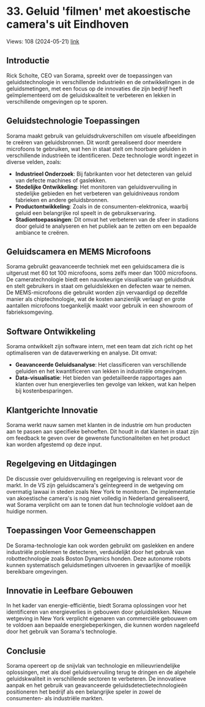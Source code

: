# 33. Geluid 'filmen' met akoestische camera's uit Eindhoven
Views: 108 (2024-05-21) [link](https://www.youtube.com/watch?v=JPE95AoGzuE)


 ## Introductie
Rick Scholte, CEO van Sorama, spreekt over de toepassingen van geluidstechnologie in verschillende industrieën en de ontwikkelingen in de geluidsmetingen, met een focus op de innovaties die zijn bedrijf heeft geïmplementeerd om de geluidskwaliteit te verbeteren en lekken in verschillende omgevingen op te sporen.

## Geluidstechnologie Toepassingen
Sorama maakt gebruik van geluidsdrukverschillen om visuele afbeeldingen te creëren van geluidsbronnen. Dit wordt gerealiseerd door meerdere microfoons te gebruiken, wat hen in staat stelt om hoorbare geluiden in verschillende industrieën te identificeren. Deze technologie wordt ingezet in diverse velden, zoals:

- **Industrieel Onderzoek**: Bij fabrikanten voor het detecteren van geluid van defecte machines of gaslekken.
- **Stedelijke Ontwikkeling**: Het monitoren van geluidsvervuiling in stedelijke gebieden en het verbeteren van geluidniveaus rondom fabrieken en andere geluidsbronnen.
- **Productontwikkeling**: Zoals in de consumenten-elektronica, waarbij geluid een belangrijke rol speelt in de gebruikservaring.
- **Stadiontoepassingen**: Dit omvat het verbeteren van de sfeer in stadions door geluid te analyseren en het publiek aan te zetten om een bepaalde ambiance te creëren.

## Geluidscamera en MEMS Microfoons
Sorama gebruikt geavanceerde techniek met een geluidscamera die is uitgerust met 60 tot 100 microfoons, soms zelfs meer dan 1000 microfoons. De cameratechnologie biedt een nauwkeurige visualisatie van geluidsdruk en stelt gebruikers in staat om geluidslekken en defecten waar te nemen. De MEMS-microfoons die gebruikt worden zijn vervaardigd op dezelfde manier als chiptechnologie, wat de kosten aanzienlijk verlaagt en grote aantallen microfoons toegankelijk maakt voor gebruik in een showroom of fabrieksomgeving.

## Software Ontwikkeling
Sorama ontwikkelt zijn software intern, met een team dat zich richt op het optimaliseren van de dataverwerking en analyse. Dit omvat:

- **Geavanceerde Geluidsanalyse**: Het classificeren van verschillende geluiden en het kwantificeren van lekken in industriële omgevingen.
- **Data-visualisatie**: Het bieden van gedetailleerde rapportages aan klanten over hun energieverlies ten gevolge van lekken, wat kan helpen bij kostenbesparingen.

## Klantgerichte Innovatie
Sorama werkt nauw samen met klanten in de industrie om hun producten aan te passen aan specifieke behoeften. Dit houdt in dat klanten in staat zijn om feedback te geven over de gewenste functionaliteiten en het product kan worden afgestemd op deze input.

## Regelgeving en Uitdagingen
De discussie over geluidsvervuiling en regelgeving is relevant voor de markt. In de VS zijn geluidscamera's geïntegreerd in de wetgeving om overmatig lawaai in steden zoals New York te monitoren. De implementatie van akoestische camera's is nog niet volledig in Nederland gerealiseerd, wat Sorama verplicht om aan te tonen dat hun technologie voldoet aan de huidige normen.

## Toepassingen Voor Gemeenschappen
De Sorama-technologie kan ook worden gebruikt om gaslekken en andere industriële problemen te detecteren, verduidelijkt door het gebruik van robottechnologie zoals Boston Dynamics honden. Deze autonome robots kunnen systematisch geluidsmetingen uitvoeren in gevaarlijke of moeilijk bereikbare omgevingen.

## Innovatie in Leefbare Gebouwen
In het kader van energie-efficiëntie, biedt Sorama oplossingen voor het identificeren van energieverlies in gebouwen door geluidslekken. Nieuwe wetgeving in New York verplicht eigenaren van commerciële gebouwen om te voldoen aan bepaalde energiebeperkingen, die kunnen worden nageleefd door het gebruik van Sorama's technologie.

## Conclusie
Sorama opereert op de snijvlak van technologie en milieuvriendelijke oplossingen, met als doel geluidsvervuiling terug te dringen en de algehele geluidskwaliteit in verschillende sectoren te verbeteren. De innovatieve aanpak en het gebruik van geavanceerde geluidsdetectietechnologieën positioneren het bedrijf als een belangrijke speler in zowel de consumenten- als industriële markten.